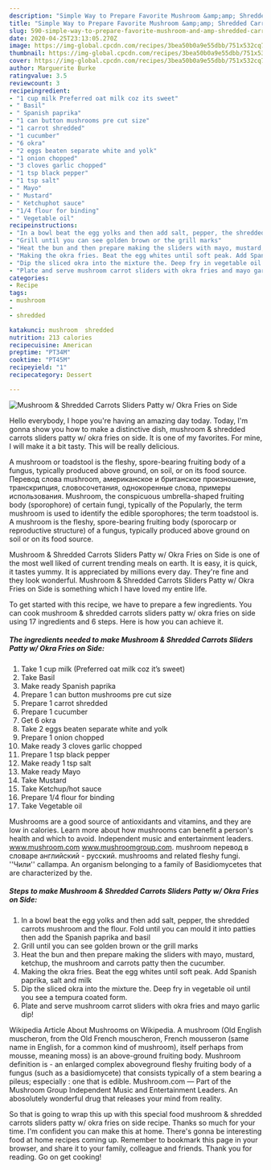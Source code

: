 ```yaml
---
description: "Simple Way to Prepare Favorite Mushroom &amp;amp; Shredded Carrots Sliders Patty w/ Okra Fries on Side"
title: "Simple Way to Prepare Favorite Mushroom &amp;amp; Shredded Carrots Sliders Patty w/ Okra Fries on Side"
slug: 590-simple-way-to-prepare-favorite-mushroom-and-amp-shredded-carrots-sliders-patty-w-okra-fries-on-side
date: 2020-04-25T23:13:05.270Z
image: https://img-global.cpcdn.com/recipes/3bea50b0a9e55dbb/751x532cq70/mushroom-shredded-carrots-sliders-patty-w-okra-fries-on-side-recipe-main-photo.jpg
thumbnail: https://img-global.cpcdn.com/recipes/3bea50b0a9e55dbb/751x532cq70/mushroom-shredded-carrots-sliders-patty-w-okra-fries-on-side-recipe-main-photo.jpg
cover: https://img-global.cpcdn.com/recipes/3bea50b0a9e55dbb/751x532cq70/mushroom-shredded-carrots-sliders-patty-w-okra-fries-on-side-recipe-main-photo.jpg
author: Marguerite Burke
ratingvalue: 3.5
reviewcount: 3
recipeingredient:
- "1 cup milk Preferred oat milk coz its sweet"
- " Basil"
- " Spanish paprika"
- "1 can button mushrooms pre cut size"
- "1 carrot shredded"
- "1 cucumber"
- "6 okra"
- "2 eggs beaten separate white and yolk"
- "1 onion chopped"
- "3 cloves garlic chopped"
- "1 tsp black pepper"
- "1 tsp salt"
- " Mayo"
- " Mustard"
- " Ketchuphot sauce"
- "1/4 flour for binding"
- " Vegetable oil"
recipeinstructions:
- "In a bowl beat the egg yolks and then add salt, pepper, the shredded carrots mushroom and the flour. Fold until you can mould it into patties then add the Spanish paprika and basil"
- "Grill until you can see golden brown or the grill marks"
- "Heat the bun and then prepare making the sliders with mayo, mustard, ketchup, the mushroom and carrots patty then the cucumber."
- "Making the okra fries. Beat the egg whites until soft peak. Add Spanish paprika, salt and milk"
- "Dip the sliced okra into the mixture the. Deep fry in vegetable oil until you see a tempura coated form."
- "Plate and serve mushroom carrot sliders with okra fries and mayo garlic dip!"
categories:
- Recipe
tags:
- mushroom
- 
- shredded

katakunci: mushroom  shredded 
nutrition: 213 calories
recipecuisine: American
preptime: "PT34M"
cooktime: "PT45M"
recipeyield: "1"
recipecategory: Dessert

---
```



![Mushroom &amp; Shredded Carrots Sliders Patty w/ Okra Fries on Side](https://img-global.cpcdn.com/recipes/3bea50b0a9e55dbb/751x532cq70/mushroom-shredded-carrots-sliders-patty-w-okra-fries-on-side-recipe-main-photo.jpg)

Hello everybody, I hope you're having an amazing day today. Today, I'm gonna show you how to make a distinctive dish, mushroom &amp; shredded carrots sliders patty w/ okra fries on side. It is one of my favorites. For mine, I will make it a bit tasty. This will be really delicious.

A mushroom or toadstool is the fleshy, spore-bearing fruiting body of a fungus, typically produced above ground, on soil, or on its food source. Перевод слова mushroom, американское и британское произношение, транскрипция, словосочетания, однокоренные слова, примеры использования. Mushroom, the conspicuous umbrella-shaped fruiting body (sporophore) of certain fungi, typically of the Popularly, the term mushroom is used to identify the edible sporophores; the term toadstool is. A mushroom is the fleshy, spore-bearing fruiting body (sporocarp or reproductive structure) of a fungus, typically produced above ground on soil or on its food source.

Mushroom &amp; Shredded Carrots Sliders Patty w/ Okra Fries on Side is one of the most well liked of current trending meals on earth. It is easy, it is quick, it tastes yummy. It is appreciated by millions every day. They're fine and they look wonderful. Mushroom &amp; Shredded Carrots Sliders Patty w/ Okra Fries on Side is something which I have loved my entire life.


To get started with this recipe, we have to prepare a few ingredients. You can cook mushroom &amp; shredded carrots sliders patty w/ okra fries on side using 17 ingredients and 6 steps. Here is how you can achieve it.

<!--inarticleads1-->

##### The ingredients needed to make Mushroom &amp; Shredded Carrots Sliders Patty w/ Okra Fries on Side:

1. Take 1 cup milk (Preferred oat milk coz it’s sweet)
1. Take  Basil
1. Make ready  Spanish paprika
1. Prepare 1 can button mushrooms pre cut size
1. Prepare 1 carrot shredded
1. Prepare 1 cucumber
1. Get 6 okra
1. Take 2 eggs beaten separate white and yolk
1. Prepare 1 onion chopped
1. Make ready 3 cloves garlic chopped
1. Prepare 1 tsp black pepper
1. Make ready 1 tsp salt
1. Make ready  Mayo
1. Take  Mustard
1. Take  Ketchup/hot sauce
1. Prepare 1/4 flour for binding
1. Take  Vegetable oil


Mushrooms are a good source of antioxidants and vitamins, and they are low in calories. Learn more about how mushrooms can benefit a person&#39;s health and which to avoid. Independent music and entertainment leaders. www.mushroom.com www.mushroomgroup.com. mushroom перевод в словаре английский - русский. mushrooms and related fleshy fungi. &#39;&#39;Чили&#39;&#39; callampa. An organism belonging to a family of Basidiomycetes that are characterized by the. 

<!--inarticleads2-->

##### Steps to make Mushroom &amp; Shredded Carrots Sliders Patty w/ Okra Fries on Side:

1. In a bowl beat the egg yolks and then add salt, pepper, the shredded carrots mushroom and the flour. Fold until you can mould it into patties then add the Spanish paprika and basil
1. Grill until you can see golden brown or the grill marks
1. Heat the bun and then prepare making the sliders with mayo, mustard, ketchup, the mushroom and carrots patty then the cucumber.
1. Making the okra fries. Beat the egg whites until soft peak. Add Spanish paprika, salt and milk
1. Dip the sliced okra into the mixture the. Deep fry in vegetable oil until you see a tempura coated form.
1. Plate and serve mushroom carrot sliders with okra fries and mayo garlic dip!


Wikipedia Article About Mushrooms on Wikipedia. A mushroom (Old English muscheron, from the Old French mouscheron, French mousseron (same name in English, for a common kind of mushroom), itself perhaps from mousse, meaning moss) is an above-ground fruiting body. Mushroom definition is - an enlarged complex aboveground fleshy fruiting body of a fungus (such as a basidiomycete) that consists typically of a stem bearing a pileus; especially : one that is edible. Mushroom.com — Part of the Mushroom Group Independent Music and Entertainment Leaders. An abosolutely wonderful drug that releases your mind from reality. 

So that is going to wrap this up with this special food mushroom &amp; shredded carrots sliders patty w/ okra fries on side recipe. Thanks so much for your time. I'm confident you can make this at home. There's gonna be interesting food at home recipes coming up. Remember to bookmark this page in your browser, and share it to your family, colleague and friends. Thank you for reading. Go on get cooking!
